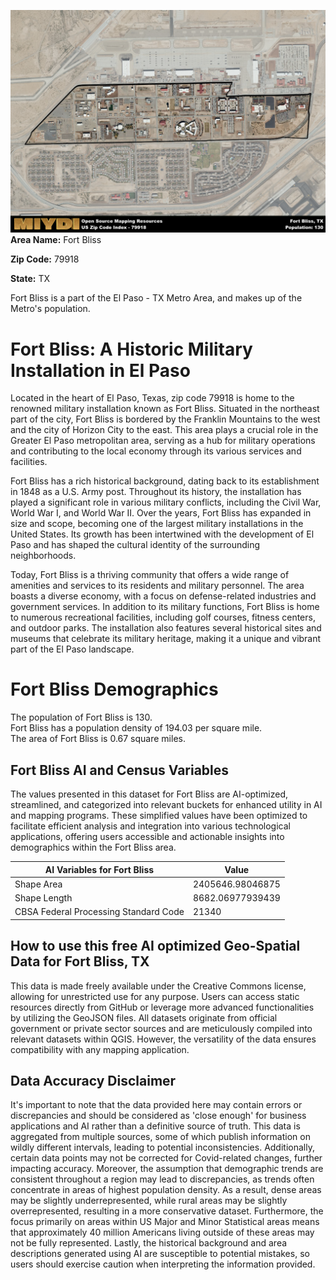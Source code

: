 ![Image Alt Text](../_images/79918.png)
**Area Name:** Fort Bliss

**Zip Code:** 79918

**State:** TX

Fort Bliss is a part of the El Paso - TX Metro Area, and makes up  of the Metro's population.  

# Fort Bliss: A Historic Military Installation in El Paso

Located in the heart of El Paso, Texas, zip code 79918 is home to the renowned military installation known as Fort Bliss. Situated in the northeast part of the city, Fort Bliss is bordered by the Franklin Mountains to the west and the city of Horizon City to the east. This area plays a crucial role in the Greater El Paso metropolitan area, serving as a hub for military operations and contributing to the local economy through its various services and facilities.

Fort Bliss has a rich historical background, dating back to its establishment in 1848 as a U.S. Army post. Throughout its history, the installation has played a significant role in various military conflicts, including the Civil War, World War I, and World War II. Over the years, Fort Bliss has expanded in size and scope, becoming one of the largest military installations in the United States. Its growth has been intertwined with the development of El Paso and has shaped the cultural identity of the surrounding neighborhoods.

Today, Fort Bliss is a thriving community that offers a wide range of amenities and services to its residents and military personnel. The area boasts a diverse economy, with a focus on defense-related industries and government services. In addition to its military functions, Fort Bliss is home to numerous recreational facilities, including golf courses, fitness centers, and outdoor parks. The installation also features several historical sites and museums that celebrate its military heritage, making it a unique and vibrant part of the El Paso landscape.

# Fort Bliss Demographics

The population of Fort Bliss is 130.  
Fort Bliss has a population density of 194.03 per square mile.  
The area of Fort Bliss is 0.67 square miles.  

## Fort Bliss AI and Census Variables

The values presented in this dataset for Fort Bliss are AI-optimized, streamlined, and categorized into relevant buckets for enhanced utility in AI and mapping programs. These simplified values have been optimized to facilitate efficient analysis and integration into various technological applications, offering users accessible and actionable insights into demographics within the Fort Bliss area.

| AI Variables for Fort Bliss | Value |
|-------------|-------|
| Shape Area | 2405646.98046875 |
| Shape Length | 8682.06977939439 |
| CBSA Federal Processing Standard Code | 21340 |

## How to use this free AI optimized Geo-Spatial Data for Fort Bliss, TX

This data is made freely available under the Creative Commons license, allowing for unrestricted use for any purpose. Users can access static resources directly from GitHub or leverage more advanced functionalities by utilizing the GeoJSON files. All datasets originate from official government or private sector sources and are meticulously compiled into relevant datasets within QGIS. However, the versatility of the data ensures compatibility with any mapping application.

## Data Accuracy Disclaimer
It's important to note that the data provided here may contain errors or discrepancies and should be considered as 'close enough' for business applications and AI rather than a definitive source of truth. This data is aggregated from multiple sources, some of which publish information on wildly different intervals, leading to potential inconsistencies. Additionally, certain data points may not be corrected for Covid-related changes, further impacting accuracy. Moreover, the assumption that demographic trends are consistent throughout a region may lead to discrepancies, as trends often concentrate in areas of highest population density. As a result, dense areas may be slightly underrepresented, while rural areas may be slightly overrepresented, resulting in a more conservative dataset. Furthermore, the focus primarily on areas within US Major and Minor Statistical areas means that approximately 40 million Americans living outside of these areas may not be fully represented. Lastly, the historical background and area descriptions generated using AI are susceptible to potential mistakes, so users should exercise caution when interpreting the information provided.
